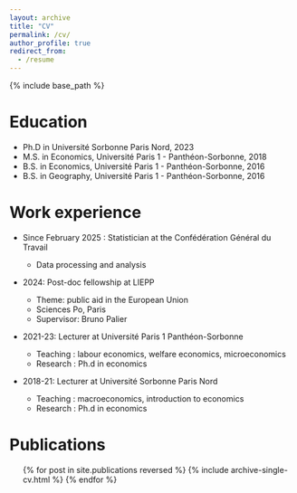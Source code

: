 ```yaml
---
layout: archive
title: "CV"
permalink: /cv/
author_profile: true
redirect_from:
  - /resume
---
```


{% include base_path %}

Education
======
* Ph.D in Université Sorbonne Paris Nord, 2023
* M.S. in Economics, Université Paris 1 - Panthéon-Sorbonne, 2018
* B.S. in Economics, Université Paris 1 - Panthéon-Sorbonne, 2016
* B.S. in Geography, Université Paris 1 - Panthéon-Sorbonne, 2016

Work experience
======

* Since February 2025 : Statistician at the Confédération Général du Travail
  *  Data processing and analysis

* 2024: Post-doc fellowship at LIEPP
  * Theme: public aid in the European Union
  * Sciences Po, Paris
  * Supervisor: Bruno Palier
  
* 2021-23: Lecturer at Université Paris 1 Panthéon-Sorbonne
  * Teaching : labour economics, welfare economics, microeconomics
  * Research : Ph.d in economics
  
* 2018-21: Lecturer at Université Sorbonne Paris Nord
  * Teaching : macroeconomics, introduction to economics
  * Research : Ph.d in economics
  
  
  
Publications
======
  <ul>{% for post in site.publications reversed %}
    {% include archive-single-cv.html %}
  {% endfor %}</ul>
  

